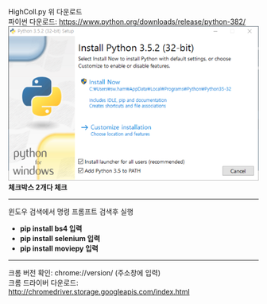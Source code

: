 HighColl.py 위 다운로드   
파이썬 다운로드: https://www.python.org/downloads/release/python-382/   
![다운로드](./img.png)   
**체크박스 2개다 체크**
<hr />

윈도우 검색에서 명령 프롬프트 검색후 실행      
- **pip install bs4 입력**   
- **pip install selenium 입력**   
- **pip install moviepy 입력**   

<hr />

크롬 버전 확인: chrome://version/ (주소창에 입력)   
크롬 드라이버 다운로드: http://chromedriver.storage.googleapis.com/index.html
